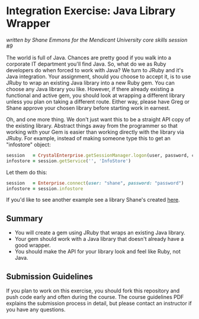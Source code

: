 # Integration Exercise: Java Library Wrapper

_written by Shane Emmons for the Mendicant University core skills session #9_

The world is full of Java. Chances are pretty good if you walk into a
corporate IT department you'll find Java. So, what do we as Ruby developers do
when forced to work with Java? We turn to JRuby and it's Java integration. Your
assignment, should you choose to accept it, is to use JRuby to wrap an existing
Java library into a new Ruby gem. You can choose any Java library you like.
However, if there already existing a functional and active gem, you should look
at wrapping a different library unless you plan on taking a different route.
Either way, please have Greg or Shane approve your chosen library before
starting work in earnest. 

Oh, and one more thing. We don't just want this to be
a straight API copy of the existing library. Abstract things away from the
programmer so that working with your Gem is easier than working directly with
the library via JRuby. For example, instead of making someone type this to get
an "infostore" object:

```ruby
session   = CrystalEnterprise.getSessionManager.logon(user, password, cms, authtype)
infostore = session.getService('', 'InfoStore')
```

Let them do this:

```ruby
session   = Enterprise.connect(user: "shane", password: "password")
infostore = session.infostore
```

If you'd like to see another example see a library Shane's created
[here](https://github.com/semmons99/bosdk).

## Summary

- You will create a gem using JRuby that wraps an existing Java library.
- Your gem should work with a Java library that doesn't already have
  a good wrapper.
- You should make the API for your library look and feel like Ruby, not Java.

## Submission Guidelines

If you plan to work on this exercise, you should fork this repository 
and push code early and often during the course. The course 
guidelines PDF explains the submission process in detail, but please 
contact an instructor if you have any questions.

